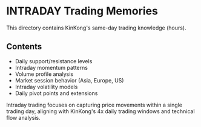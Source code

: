# INTRADAY Trading Memories

This directory contains KinKong's same-day trading knowledge (hours).

## Contents

- Daily support/resistance levels
- Intraday momentum patterns
- Volume profile analysis
- Market session behavior (Asia, Europe, US)
- Intraday volatility models
- Daily pivot points and extensions

Intraday trading focuses on capturing price movements within a single trading day, aligning with KinKong's 4x daily trading windows and technical flow analysis.
